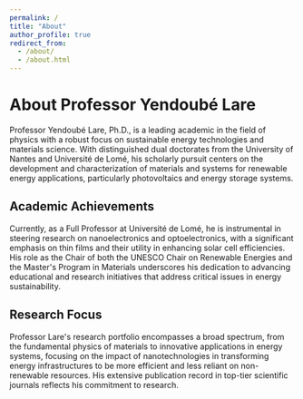 ```yaml
---
permalink: /
title: "About"
author_profile: true
redirect_from: 
  - /about/
  - /about.html
---
```


# About Professor Yendoubé Lare

Professor Yendoubé Lare, Ph.D., is a leading academic in the field of physics with a robust focus on sustainable energy technologies and materials science. With distinguished dual doctorates from the University of Nantes and Université de Lomé, his scholarly pursuit centers on the development and characterization of materials and systems for renewable energy applications, particularly photovoltaics and energy storage systems.

## Academic Achievements

Currently, as a Full Professor at Université de Lomé, he is instrumental in steering research on nanoelectronics and optoelectronics, with a significant emphasis on thin films and their utility in enhancing solar cell efficiencies. His role as the Chair of both the UNESCO Chair on Renewable Energies and the Master's Program in Materials underscores his dedication to advancing educational and research initiatives that address critical issues in energy sustainability.

## Research Focus

Professor Lare's research portfolio encompasses a broad spectrum, from the fundamental physics of materials to innovative applications in energy systems, focusing on the impact of nanotechnologies in transforming energy infrastructures to be more efficient and less reliant on non-renewable resources. His extensive publication record in top-tier scientific journals reflects his commitment to research.

